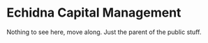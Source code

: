 # Echidna Capital Management

Nothing to see here, move along. Just the parent of the public stuff.
